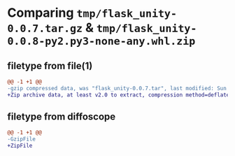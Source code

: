 # Comparing `tmp/flask_unity-0.0.7.tar.gz` & `tmp/flask_unity-0.0.8-py2.py3-none-any.whl.zip`

## filetype from file(1)

```diff
@@ -1 +1 @@
-gzip compressed data, was "flask_unity-0.0.7.tar", last modified: Sun Aug  6 23:07:07 2023, max compression
+Zip archive data, at least v2.0 to extract, compression method=deflate
```

## filetype from diffoscope

```diff
@@ -1 +1 @@
-GzipFile
+ZipFile
```


